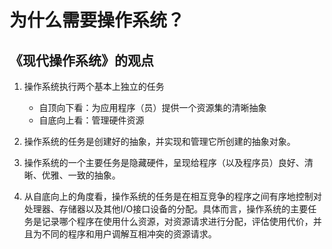 # 为什么需要操作系统？

## 《现代操作系统》的观点

1. 操作系统执行两个基本上独立的任务
    - 自顶向下看：为应用程序（员）提供一个资源集的清晰抽象
    - 自底向上看：管理硬件资源

2. 操作系统的任务是创建好的抽象，并实现和管理它所创建的抽象对象。

3. 操作系统的一个主要任务是隐藏硬件，呈现给程序（以及程序员）良好、清晰、优雅、一致的抽象。

4. 从自底向上的角度看，操作系统的任务是在相互竞争的程序之间有序地控制对处理器、存储器以及其他I/O接口设备的分配。具体而言，操作系统的主要任务是记录哪个程序在使用什么资源，对资源请求进行分配，评估使用代价，并且为不同的程序和用户调解互相冲突的资源请求。
